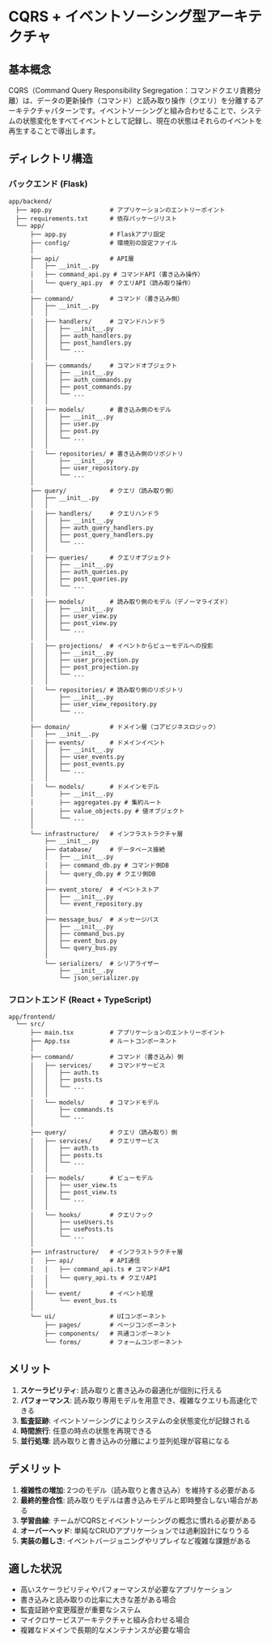# CQRS + イベントソーシング型アーキテクチャ

## 基本概念

CQRS（Command Query Responsibility Segregation：コマンドクエリ責務分離）は、データの更新操作（コマンド）と読み取り操作（クエリ）を分離するアーキテクチャパターンです。イベントソーシングと組み合わせることで、システムの状態変化をすべてイベントとして記録し、現在の状態はそれらのイベントを再生することで導出します。

## ディレクトリ構造

### バックエンド (Flask)

```
app/backend/
  ├── app.py                # アプリケーションのエントリーポイント
  ├── requirements.txt      # 依存パッケージリスト
  └── app/
      ├── app.py            # Flaskアプリ設定
      ├── config/           # 環境別の設定ファイル
      │
      ├── api/              # API層
      │   ├── __init__.py
      │   ├── command_api.py # コマンドAPI（書き込み操作）
      │   └── query_api.py  # クエリAPI（読み取り操作）
      │
      ├── command/          # コマンド（書き込み側）
      │   ├── __init__.py
      │   │
      │   ├── handlers/     # コマンドハンドラ
      │   │   ├── __init__.py
      │   │   ├── auth_handlers.py
      │   │   ├── post_handlers.py
      │   │   └── ...
      │   │
      │   ├── commands/     # コマンドオブジェクト
      │   │   ├── __init__.py
      │   │   ├── auth_commands.py
      │   │   ├── post_commands.py
      │   │   └── ...
      │   │
      │   ├── models/       # 書き込み側のモデル
      │   │   ├── __init__.py
      │   │   ├── user.py
      │   │   ├── post.py
      │   │   └── ...
      │   │
      │   └── repositories/ # 書き込み側のリポジトリ
      │       ├── __init__.py
      │       ├── user_repository.py
      │       └── ...
      │
      ├── query/            # クエリ（読み取り側）
      │   ├── __init__.py
      │   │
      │   ├── handlers/     # クエリハンドラ
      │   │   ├── __init__.py
      │   │   ├── auth_query_handlers.py
      │   │   ├── post_query_handlers.py
      │   │   └── ...
      │   │
      │   ├── queries/      # クエリオブジェクト
      │   │   ├── __init__.py
      │   │   ├── auth_queries.py
      │   │   ├── post_queries.py
      │   │   └── ...
      │   │
      │   ├── models/       # 読み取り側のモデル（デノーマライズド）
      │   │   ├── __init__.py
      │   │   ├── user_view.py
      │   │   ├── post_view.py
      │   │   └── ...
      │   │
      │   ├── projections/  # イベントからビューモデルへの投影
      │   │   ├── __init__.py
      │   │   ├── user_projection.py
      │   │   ├── post_projection.py
      │   │   └── ...
      │   │
      │   └── repositories/ # 読み取り側のリポジトリ
      │       ├── __init__.py
      │       ├── user_view_repository.py
      │       └── ...
      │
      ├── domain/           # ドメイン層（コアビジネスロジック）
      │   ├── __init__.py
      │   ├── events/       # ドメインイベント
      │   │   ├── __init__.py
      │   │   ├── user_events.py
      │   │   ├── post_events.py
      │   │   └── ...
      │   │
      │   └── models/       # ドメインモデル
      │       ├── __init__.py
      │       ├── aggregates.py # 集約ルート
      │       ├── value_objects.py # 値オブジェクト
      │       └── ...
      │
      └── infrastructure/   # インフラストラクチャ層
          ├── __init__.py
          ├── database/     # データベース接続
          │   ├── __init__.py
          │   ├── command_db.py # コマンド側DB
          │   └── query_db.py # クエリ側DB
          │
          ├── event_store/  # イベントストア
          │   ├── __init__.py
          │   └── event_repository.py
          │
          ├── message_bus/  # メッセージバス
          │   ├── __init__.py
          │   ├── command_bus.py
          │   ├── event_bus.py
          │   └── query_bus.py
          │
          └── serializers/  # シリアライザー
              ├── __init__.py
              └── json_serializer.py
```

### フロントエンド (React + TypeScript)

```
app/frontend/
  └── src/
      ├── main.tsx          # アプリケーションのエントリーポイント
      ├── App.tsx           # ルートコンポーネント
      │
      ├── command/          # コマンド（書き込み）側
      │   ├── services/     # コマンドサービス
      │   │   ├── auth.ts
      │   │   ├── posts.ts
      │   │   └── ...
      │   │
      │   └── models/       # コマンドモデル
      │       ├── commands.ts
      │       └── ...
      │
      ├── query/            # クエリ（読み取り）側
      │   ├── services/     # クエリサービス
      │   │   ├── auth.ts
      │   │   ├── posts.ts
      │   │   └── ...
      │   │
      │   ├── models/       # ビューモデル
      │   │   ├── user_view.ts
      │   │   ├── post_view.ts
      │   │   └── ...
      │   │
      │   └── hooks/        # クエリフック
      │       ├── useUsers.ts
      │       ├── usePosts.ts
      │       └── ...
      │
      ├── infrastructure/   # インフラストラクチャ層
      │   ├── api/          # API通信
      │   │   ├── command_api.ts # コマンドAPI
      │   │   └── query_api.ts # クエリAPI
      │   │
      │   └── event/        # イベント処理
      │       └── event_bus.ts
      │
      └── ui/               # UIコンポーネント
          ├── pages/        # ページコンポーネント
          ├── components/   # 共通コンポーネント
          └── forms/        # フォームコンポーネント
```

## メリット

1. **スケーラビリティ**: 読み取りと書き込みの最適化が個別に行える
2. **パフォーマンス**: 読み取り専用モデルを用意でき、複雑なクエリも高速化できる
3. **監査証跡**: イベントソーシングによりシステムの全状態変化が記録される
4. **時間旅行**: 任意の時点の状態を再現できる
5. **並行処理**: 読み取りと書き込みの分離により並列処理が容易になる

## デメリット

1. **複雑性の増加**: 2つのモデル（読み取りと書き込み）を維持する必要がある
2. **最終的整合性**: 読み取りモデルは書き込みモデルと即時整合しない場合がある
3. **学習曲線**: チームがCQRSとイベントソーシングの概念に慣れる必要がある
4. **オーバーヘッド**: 単純なCRUDアプリケーションでは過剰設計になりうる
5. **実装の難しさ**: イベントバージョニングやリプレイなど複雑な課題がある

## 適した状況

- 高いスケーラビリティやパフォーマンスが必要なアプリケーション
- 書き込みと読み取りの比率に大きな差がある場合
- 監査証跡や変更履歴が重要なシステム
- マイクロサービスアーキテクチャと組み合わせる場合
- 複雑なドメインで長期的なメンテナンスが必要な場合
